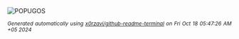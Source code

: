 <div align="justify">
<picture>
    <source media="(prefers-color-scheme: dark)" srcset="https://i.ibb.co/2d4hddd/output-gif.gif">
    <source media="(prefers-color-scheme: light)" srcset="https://i.ibb.co/2d4hddd/output-gif.gif">
    <img alt="POPUGOS" src="https://i.ibb.co/2d4hddd/output-gif.gif">
</picture>

<sub><i>Generated automatically using [x0rzavi/github-readme-terminal](https://github.com/x0rzavi/github-readme-terminal) on Fri Oct 18 05:47:26 AM +05 2024</i></sub>
</div>